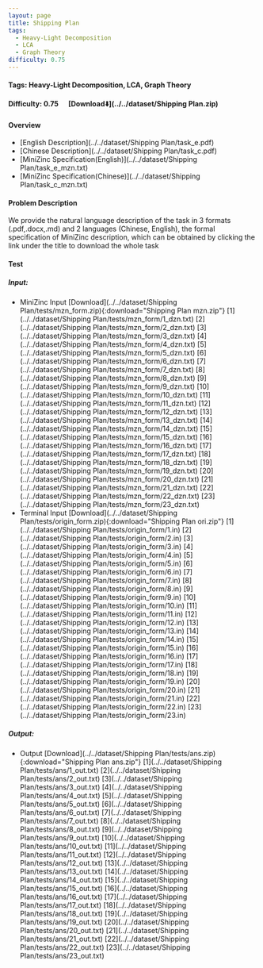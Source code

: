 ```yaml
---
layout: page
title: Shipping Plan
tags:
  - Heavy-Light Decomposition
  - LCA
  - Graph Theory
difficulty: 0.75
---
```


#### Tags: Heavy-Light Decomposition, LCA, Graph Theory
#### Difficulty: 0.75 &nbsp;&nbsp;&nbsp;&nbsp; [Download⬇️](../../dataset/Shipping Plan.zip)
#### Overview
- [English Description](../../dataset/Shipping Plan/task_e.pdf)
- [Chinese Description](../../dataset/Shipping Plan/task_c.pdf)
- [MiniZinc Specification(English)](../../dataset/Shipping Plan/task_e_mzn.txt)
- [MiniZinc Specification(Chinese)](../../dataset/Shipping Plan/task_c_mzn.txt)

#### Problem Description
We provide the natural language description of the task in 3 formats (.pdf,.docx,.md) and 2 languages (Chinese, English), the formal specification of MiniZinc description, which can be obtained by clicking the link under the title to download the whole task
#### Test
##### Input:
- MiniZinc Input [Download](../../dataset/Shipping Plan/tests/mzn_form.zip){:download="Shipping Plan mzn.zip"} [1](../../dataset/Shipping Plan/tests/mzn_form/1_dzn.txt) [2](../../dataset/Shipping Plan/tests/mzn_form/2_dzn.txt) [3](../../dataset/Shipping Plan/tests/mzn_form/3_dzn.txt) [4](../../dataset/Shipping Plan/tests/mzn_form/4_dzn.txt) [5](../../dataset/Shipping Plan/tests/mzn_form/5_dzn.txt) [6](../../dataset/Shipping Plan/tests/mzn_form/6_dzn.txt) [7](../../dataset/Shipping Plan/tests/mzn_form/7_dzn.txt) [8](../../dataset/Shipping Plan/tests/mzn_form/8_dzn.txt) [9](../../dataset/Shipping Plan/tests/mzn_form/9_dzn.txt) [10](../../dataset/Shipping Plan/tests/mzn_form/10_dzn.txt) [11](../../dataset/Shipping Plan/tests/mzn_form/11_dzn.txt) [12](../../dataset/Shipping Plan/tests/mzn_form/12_dzn.txt) [13](../../dataset/Shipping Plan/tests/mzn_form/13_dzn.txt) [14](../../dataset/Shipping Plan/tests/mzn_form/14_dzn.txt) [15](../../dataset/Shipping Plan/tests/mzn_form/15_dzn.txt) [16](../../dataset/Shipping Plan/tests/mzn_form/16_dzn.txt) [17](../../dataset/Shipping Plan/tests/mzn_form/17_dzn.txt) [18](../../dataset/Shipping Plan/tests/mzn_form/18_dzn.txt) [19](../../dataset/Shipping Plan/tests/mzn_form/19_dzn.txt) [20](../../dataset/Shipping Plan/tests/mzn_form/20_dzn.txt) [21](../../dataset/Shipping Plan/tests/mzn_form/21_dzn.txt) [22](../../dataset/Shipping Plan/tests/mzn_form/22_dzn.txt) [23](../../dataset/Shipping Plan/tests/mzn_form/23_dzn.txt) 
- Terminal Input [Download](../../dataset/Shipping Plan/tests/origin_form.zip){:download="Shipping Plan ori.zip"} [1](../../dataset/Shipping Plan/tests/origin_form/1.in) [2](../../dataset/Shipping Plan/tests/origin_form/2.in) [3](../../dataset/Shipping Plan/tests/origin_form/3.in) [4](../../dataset/Shipping Plan/tests/origin_form/4.in) [5](../../dataset/Shipping Plan/tests/origin_form/5.in) [6](../../dataset/Shipping Plan/tests/origin_form/6.in) [7](../../dataset/Shipping Plan/tests/origin_form/7.in) [8](../../dataset/Shipping Plan/tests/origin_form/8.in) [9](../../dataset/Shipping Plan/tests/origin_form/9.in) [10](../../dataset/Shipping Plan/tests/origin_form/10.in) [11](../../dataset/Shipping Plan/tests/origin_form/11.in) [12](../../dataset/Shipping Plan/tests/origin_form/12.in) [13](../../dataset/Shipping Plan/tests/origin_form/13.in) [14](../../dataset/Shipping Plan/tests/origin_form/14.in) [15](../../dataset/Shipping Plan/tests/origin_form/15.in) [16](../../dataset/Shipping Plan/tests/origin_form/16.in) [17](../../dataset/Shipping Plan/tests/origin_form/17.in) [18](../../dataset/Shipping Plan/tests/origin_form/18.in) [19](../../dataset/Shipping Plan/tests/origin_form/19.in) [20](../../dataset/Shipping Plan/tests/origin_form/20.in) [21](../../dataset/Shipping Plan/tests/origin_form/21.in) [22](../../dataset/Shipping Plan/tests/origin_form/22.in) [23](../../dataset/Shipping Plan/tests/origin_form/23.in) 

##### Output:
- Output [Download](../../dataset/Shipping Plan/tests/ans.zip){:download="Shipping Plan ans.zip"} [1](../../dataset/Shipping Plan/tests/ans/1_out.txt) [2](../../dataset/Shipping Plan/tests/ans/2_out.txt) [3](../../dataset/Shipping Plan/tests/ans/3_out.txt) [4](../../dataset/Shipping Plan/tests/ans/4_out.txt) [5](../../dataset/Shipping Plan/tests/ans/5_out.txt) [6](../../dataset/Shipping Plan/tests/ans/6_out.txt) [7](../../dataset/Shipping Plan/tests/ans/7_out.txt) [8](../../dataset/Shipping Plan/tests/ans/8_out.txt) [9](../../dataset/Shipping Plan/tests/ans/9_out.txt) [10](../../dataset/Shipping Plan/tests/ans/10_out.txt) [11](../../dataset/Shipping Plan/tests/ans/11_out.txt) [12](../../dataset/Shipping Plan/tests/ans/12_out.txt) [13](../../dataset/Shipping Plan/tests/ans/13_out.txt) [14](../../dataset/Shipping Plan/tests/ans/14_out.txt) [15](../../dataset/Shipping Plan/tests/ans/15_out.txt) [16](../../dataset/Shipping Plan/tests/ans/16_out.txt) [17](../../dataset/Shipping Plan/tests/ans/17_out.txt) [18](../../dataset/Shipping Plan/tests/ans/18_out.txt) [19](../../dataset/Shipping Plan/tests/ans/19_out.txt) [20](../../dataset/Shipping Plan/tests/ans/20_out.txt) [21](../../dataset/Shipping Plan/tests/ans/21_out.txt) [22](../../dataset/Shipping Plan/tests/ans/22_out.txt) [23](../../dataset/Shipping Plan/tests/ans/23_out.txt) 


